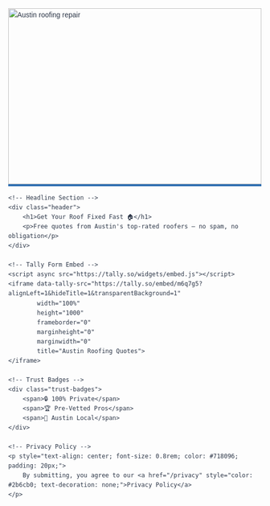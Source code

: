 <!index.html>
<html lang="en">
<head>
    <meta charset="UTF-8">
    <meta name="viewport" content="width=device-width, initial-scale=1.0">
    <title>Free Roofing Quotes | Austin Home Pros</title>
    <style>
        body {
            font-family: 'Arial', sans-serif;
            margin: 0;
            line-height: 1.6;
            color: #2d3748;
        }
        .header {
            text-align: center;
            padding: 40px 20px;
            background: #f7fafc;
        }
        .header h1 {
            font-size: 2.2rem;
            margin: 0 0 15px 0;
            color: #1a365d;
        }
        .header p {
            color: #4a5568;
            font-size: 1.1rem;
        }
        .trust-badges {
            display: flex;
            justify-content: center;
            gap: 25px;
            padding: 20px;
            background: #f7fafc;
            font-size: 0.9rem;
        }
        img {
            width: 100%;
            height: 350px;
            object-fit: cover;
            border-bottom: 4px solid #2b6cb0;
        }
    </style>
</head>
<body>
    <!-- Hero Image -->
    <img src="https://images.pexels.com/photos/221027/pexels-photo-221027.jpeg?auto=compress&cs=tinysrgb&w=1260&h=750&dpr=2" 
         alt="Austin roofing repair">

    <!-- Headline Section -->
    <div class="header">
        <h1>Get Your Roof Fixed Fast 🏠</h1>
        <p>Free quotes from Austin's top-rated roofers – no spam, no obligation</p>
    </div>

    <!-- Tally Form Embed -->
    <script async src="https://tally.so/widgets/embed.js"></script>
    <iframe data-tally-src="https://tally.so/embed/m6q7g5?alignLeft=1&hideTitle=1&transparentBackground=1" 
            width="100%" 
            height="1000" 
            frameborder="0" 
            marginheight="0" 
            marginwidth="0" 
            title="Austin Roofing Quotes">
    </iframe>

    <!-- Trust Badges -->
    <div class="trust-badges">
        <span>🔒 100% Private</span>
        <span>🏆 Pre-Vetted Pros</span>
        <span>📍 Austin Local</span>
    </div>

    <!-- Privacy Policy -->
    <p style="text-align: center; font-size: 0.8rem; color: #718096; padding: 20px;">
        By submitting, you agree to our <a href="/privacy" style="color: #2b6cb0; text-decoration: none;">Privacy Policy</a>
    </p>
</body>
</html>


